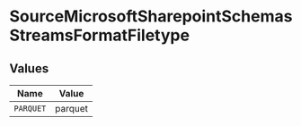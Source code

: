 # SourceMicrosoftSharepointSchemasStreamsFormatFiletype


## Values

| Name      | Value     |
| --------- | --------- |
| `PARQUET` | parquet   |